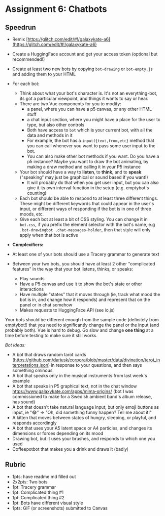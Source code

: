 # Assignment 6: Chatbots


## Speedrun

* Remix [https://glitch.com/edit/#!/galaxykate-a6](https://glitch.com/edit/#!/galaxykate-a6)
* Create a HuggingFace account and get your access token (optional but recommended!)
* Create at least two new bots by copying `bot-drawing` or `bot-empty.js` and adding them to your HTML
* For each bot:
  * Think about what your bot's character is. It's not an everything-bot, its got a particular viewpoint, and things it wants to say or hear.
  * There are two Vue components for you to modify:
    * a panel, where you can have a p5 canvas, or any other HTML stuff
    * a chat input section, where you might have a place for the user to type, but also other controls
    * Both have access to `bot` which is your current bot, with all the data and methods in it
    * For example, the bot has a `input({text,from,etc}` method that you can call whenever you want to pass some user input to the bot.
    * You can also make other bot methods if you want.  Do you have a p5 instance? Maybe you want to draw the bot animating, by making a draw method and calling it in your P5 instance
  * Your bot should have a way to **listen**, to **think**, and to **speak** ("speaking" may just be graphical or sound based if you want!) 
    * It will probably do that when you get user input, but you can also give it its own interval function in the setup (e.g. emptybot's counting)
  * Each bot should be able to respond to at least three different things. These might be different keywords that could appear in the user's input, or different ways of responding if the bot is in one of three moods, etc. 
  * Give each bot at least a bit of CSS styling. You can change it in `bot.css`, if you prefix the element selector with the bot's name, e.g `.bot-drawingbot .chat-messages-holder`, then that style will only apply when that bot is active

* **Complexifiers:**
* At least one of your bots should use a Tracery grammar to generate text
* Between your two bots, you should have at least 2 other "complicated features" in the way that your bot listens, thinks, or speaks:
  * Play sounds
  * Have a P5 canvas and use it to show the bot's state or other interactions
  * Have multiple "states" that it moves through (ie, track what mood the bot is in, and change how it responds) and represent that on the panel or in chat somehow
  * Makes requests to HuggingFace API (see io.js)

Your bots should be different enough from the sample code (definitely from emptybot!) that you need to significantly change the panel or the input (and probably both).  Vue is hard to debug. Go slow and change **one thing** at a time before testing to make sure it still works.



*Bot ideas:*

  * A bot that draws random tarot cards (https://github.com/dariusk/corpora/blob/master/data/divination/tarot_interpretations.json) in response to your questions, and then says something ominous
  * A bot that speaks only in the musical instruments from last week's example
  * A bot that speaks in P5 graphical text, not in the chat window https://www.galaxykate.com/apps/mima-origins/ (bot I was commissioned to make for a Swedish ambient band's album release, has sound)
  * A bot that doesn't take natural language input, but only emoji buttons as input, ie "😂" => "Oh, did something funny happen? Tell me about it!"
  * A kitten that moves between states of hungry, sleeping, or playful, and responds accordingly
  * A bot that uses your A5 latent space or A4 particles, and changes its dimensions or forces depending on its mood
  * Drawing bot, but it uses your brushes, and responds to which one you used
  * Coffeepotbot that makes you a drink and draws it (badly)

## Rubric


*   1pts: have readme.md filled out
*   2x2pts: Two bots
*   1pt: Tracery grammar
*   1pt: Complicated thing #1
*   1pt: Complicated thing #2
*   1pt: Bots have different visual style
*   1pts: GIF (or screenshots) submitted to Canvas


